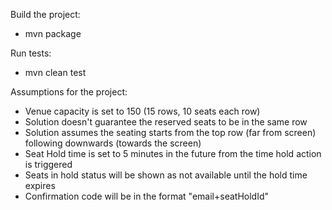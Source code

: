 Build the project:
- mvn package

Run tests:
- mvn clean test

Assumptions for the project:
- Venue capacity is set to 150 (15 rows, 10 seats each row)
- Solution doesn't guarantee the reserved seats to be in the same row
- Solution assumes the seating starts from the top row (far from screen) following downwards (towards the screen)
- Seat Hold time is set to 5 minutes in the future from the time hold action is triggered
- Seats in hold status will be shown as not available until the hold time expires 
- Confirmation code will be in the format "email+seatHoldId"